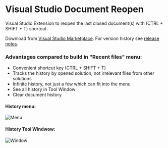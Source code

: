 # Visual Studio Document Reopen
Visual Studio Extension to reopen the last closed document(s) with (CTRL + SHIFT + T) shortcut.

Download from [Visual Studio Marketplace](https://marketplace.visualstudio.com/items?itemName=major.VSDocumentReopen).
For version history see [release notes](https://github.com/majorimi/vs-reopen/blob/master/ReleaseNotes.md).

### Advantages compared to build in "Recent files" menu:
- Convenient shortcut key (CTRL + SHIFT + T)
- Tracks the history by opened solution, not irrelevant files from other solutions
- Infinite history, not just a few which can fit into the menu
- See all history in Tool Window
- Clear document history

#### History menu:
![Menu](https://raw.githubusercontent.com/majorimi/vs-reopen/feature/reorganise-menu/VSDocumentReopen/VSDocumentReopen/Resources/VsToolsMenu.png "Document history menu")

#### History Tool Windwow:
![Window](https://raw.githubusercontent.com/majorimi/vs-reopen/feature/reorganise-menu/VSDocumentReopen/VSDocumentReopen/Resources/VsToolsWindow.png "Document history Tool Window")
